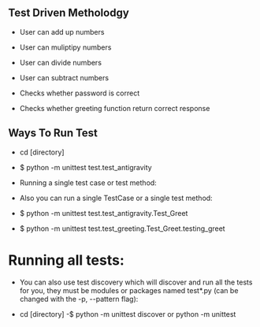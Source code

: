## Test Driven Metholodgy 

- User can add up numbers
- User can muliptipy numbers 
- User can divide numbers
- User can subtract numbers

- Checks whether password is correct
- Checks whether greeting function return correct response


## Ways To Run Test

- cd [directory]
-  $ python -m unittest test.test_antigravity

- Running a single test case or test method:
- Also you can run a single TestCase or a single test method:
- $ python -m unittest test.test_antigravity.Test_Greet
- $ python -m unittest test.test_greeting.Test_Greet.testing_greet
# Running all tests:

- You can also use test discovery which will discover and run all the tests for you, they must be modules or packages named test*.py (can be changed with the -p, --pattern flag):

- cd [directory]
-$ python -m unittest discover or python -m unittest